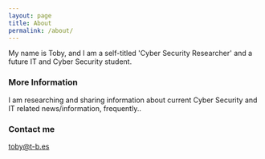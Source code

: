 ```yaml
---
layout: page
title: About
permalink: /about/
---
```


My name is Toby, and I am a self-titled 'Cyber Security Researcher' and a future IT and Cyber Security student.

### More Information

I am researching and sharing information about current Cyber Security and IT related news/information, frequently..

### Contact me

[toby@t-b.es](mailto:toby@t-b.es)
